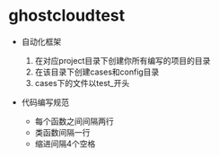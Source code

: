 # ghostcloudtest

* 自动化框架
    1. 在对应project目录下创建你所有编写的项目的目录
    2. 在该目录下创建cases和config目录
    3. cases下的文件以test_开头

* 代码编写规范
  * 每个函数之间间隔两行
  * 类函数间隔一行
  * 缩进间隔4个空格